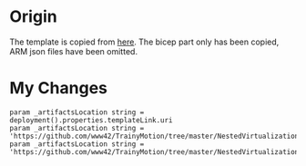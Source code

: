 # Origin

The template is copied from [here](https://github.com/az140mp/azure-quickstart-templates/tree/master/demos/nested-vms-in-virtual-network). The bicep part only has been copied, ARM json files have been omitted.

# My Changes

```bicep
param _artifactsLocation string = deployment().properties.templateLink.uri
param _artifactsLocation string = 'https://github.com/www42/TrainyMotion/tree/master/NestedVirtualization'
param _artifactsLocation string = 'https://github.com/www42/TrainyMotion/tree/master/NestedVirtualization/dsc/dscinstallwindowsfeatures.zip'
```